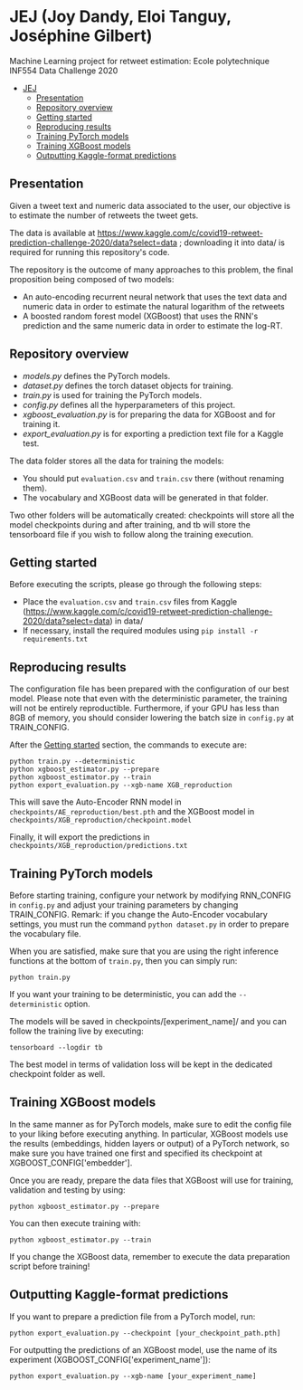 # JEJ (Joy Dandy, Eloi Tanguy, Joséphine Gilbert)

Machine Learning project for retweet estimation: Ecole polytechnique INF554 Data Challenge 2020

- [JEJ](#jej--joy-dandy--eloi-tanguy--jos-phine-gilbert-)
  * [Presentation](#presentation)
  * [Repository overview](#repository-overview)
  * [Getting started](#getting-started)
  * [Reproducing results](#reproducing-results)
  * [Training PyTorch models](#training-pytorch-models)
  * [Training XGBoost models](#training-xgboost-models)
  * [Outputting Kaggle-format predictions](#outputting-kaggle-format-predictions)

## Presentation

Given a tweet text and numeric data associated to the user, our objective is to estimate the number of retweets the tweet gets. 

The data is available at https://www.kaggle.com/c/covid19-retweet-prediction-challenge-2020/data?select=data ; downloading it into data/ is required for running this repository's code.

The repository is the outcome of many approaches to this problem, the final proposition being composed of two models:

* An auto-encoding recurrent neural network that uses the text data and numeric data in order to estimate the natural logarithm of the retweets
* A boosted random forest model (XGBoost) that uses the RNN's prediction and the same numeric data in order to estimate the log-RT.

## Repository overview

* *models.py* defines the PyTorch models.
* *dataset.py* defines the torch dataset objects for training.
* *train.py* is used for training the PyTorch models.
* *config.py* defines all the hyperparameters of this project.
* *xgboost_evaluation.py* is for preparing the data for XGBoost and for training it.
* *export_evaluation.py* is for exporting a prediction text file for a Kaggle test.

The data folder stores all the data for training the models:

* You should put `evaluation.csv` and `train.csv` there (without renaming them).
* The vocabulary and XGBoost data will be generated in that folder.

Two other folders will be automatically created: checkpoints will store all the model checkpoints during and after training, and tb will store the tensorboard file if you wish to follow along the training execution.

## Getting started

Before executing the scripts, please go through the following steps:

* Place the `evaluation.csv` and `train.csv` files from Kaggle (https://www.kaggle.com/c/covid19-retweet-prediction-challenge-2020/data?select=data) in data/
* If necessary, install the required modules using `pip install -r requirements.txt`

## Reproducing results

The configuration file has been prepared with the configuration of our best model. Please note that even with the deterministic parameter, the training will not be entirely reproductible. Furthermore, if your GPU has less than 8GB of memory, you should consider lowering the batch size in `config.py` at TRAIN_CONFIG.

After the [Getting started](#getting-started) section, the commands to execute are:

    python train.py --deterministic
    python xgboost_estimator.py --prepare
    python xgboost_estimator.py --train
    python export_evaluation.py --xgb-name XGB_reproduction

This will save the Auto-Encoder RNN model in `checkpoints/AE_reproduction/best.pth` and the XGBoost model in `checkpoints/XGB_reproduction/checkpoint.model`

Finally, it will export the predictions in `checkpoints/XGB_reproduction/predictions.txt`

## Training PyTorch models

Before starting training, configure your network by modifying RNN_CONFIG in `config.py` and adjust your training parameters by changing TRAIN_CONFIG.
Remark: if you change the Auto-Encoder vocabulary settings, you must run the command `python dataset.py` in order to prepare the vocabulary file.

When you are satisfied, make sure that you are using the right inference functions at the bottom of `train.py`, then you can simply run:

    python train.py

If you want your training to be deterministic, you can add the `--deterministic` option.

The models will be saved in checkpoints/[experiment_name]/ and you can follow the training live by executing:

    tensorboard --logdir tb

The best model in terms of validation loss will be kept in the dedicated checkpoint folder as well.

## Training XGBoost models

In the same manner as for PyTorch models, make sure to edit the config file to your liking before executing anything.
In particular, XGBoost models use the results (embeddings, hidden layers or output) of a PyTorch network, so make sure you have trained one first and specified its checkpoint at XGBOOST_CONFIG['embedder'].

Once you are ready, prepare the data files that XGBoost will use for training, validation and testing by using:

    python xgboost_estimator.py --prepare

You can then execute training with:

    python xgboost_estimator.py --train

If you change the XGBoost data, remember to execute the data preparation script before training!

## Outputting Kaggle-format predictions

If you want to prepare a prediction file from a PyTorch model, run:

    python export_evaluation.py --checkpoint [your_checkpoint_path.pth]

For outputting the predictions of an XGBoost model, use the name of its experiment (XGBOOST_CONFIG['experiment_name']):

    python export_evaluation.py --xgb-name [your_experiment_name]





